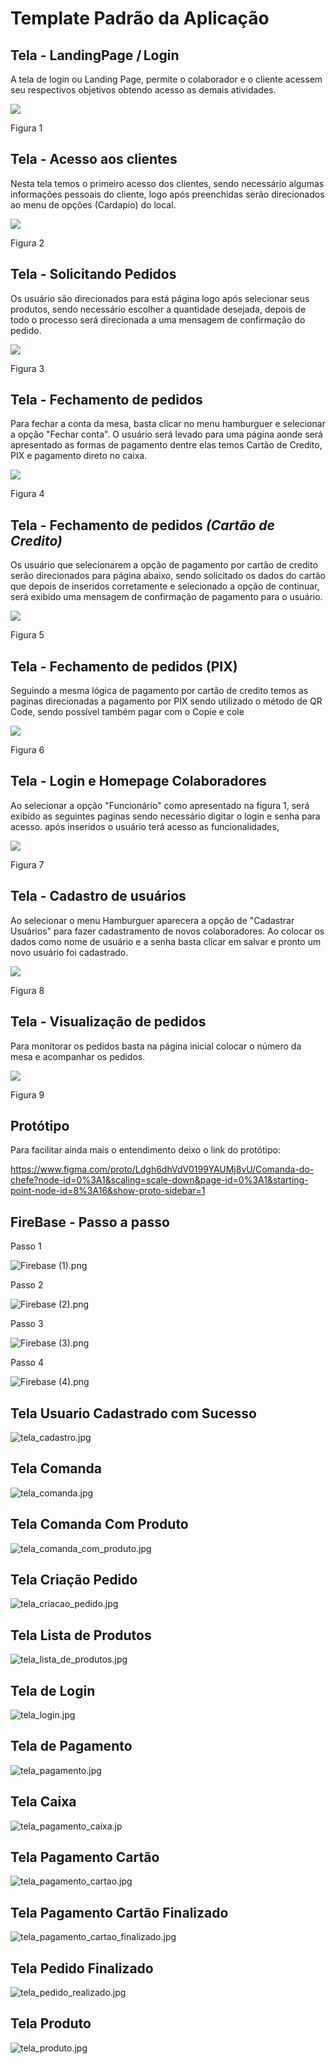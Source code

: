 # Template Padrão da Aplicação

## Tela - LandingPage / Login 

A tela de login ou Landing Page, permite o colaborador e o cliente acessem seu respectivos objetivos  obtendo acesso as demais atividades.



<img src="./img/0101.png">



Figura 1

## Tela -  Acesso aos clientes

Nesta tela temos o primeiro acesso dos clientes, sendo necessário algumas informações pessoais do cliente, logo após preenchidas serão direcionados ao menu de opções (Cardapio) do local.



<img src="./img/0202.png">



Figura 2





## Tela - Solicitando Pedidos

Os usuário são direcionados para está página logo após selecionar seus produtos, sendo necessário escolher a quantidade desejada, depois de todo o processo será direcionada a uma mensagem de confirmação do pedido.





<img src="./img/0303.png">



Figura 3





## Tela - Fechamento de pedidos

Para fechar a conta da mesa, basta clicar no menu hamburguer e selecionar a opção "Fechar conta". O usuário será levado para uma página aonde será apresentado as formas de pagamento dentre elas temos Cartão de Credito, PIX e pagamento direto no caixa.



<img src="./img/0404.png">



 Figura 4



## Tela - Fechamento de pedidos *(Cartão de Credito)*

Os usuário que selecionarem a opção de pagamento por cartão de credito  serão direcionados para página abaixo, sendo solicitado os dados do cartão que depois de inseridos corretamente e selecionado a opção de continuar, será exibido uma mensagem de confirmação de pagamento para o usuário.

<img src="./img/0505.png">



Figura 5



## Tela - Fechamento de pedidos (PIX)

Seguindo a mesma lógica de pagamento por cartão de credito temos as paginas direcionadas a pagamento por PIX sendo utilizado o método de QR Code, sendo possível também pagar com o Copie e cole

<img src="./img/0606.png">

 Figura 6



## Tela -  Login e Homepage Colaboradores

 Ao selecionar a opção "Funcionário" como apresentado na figura 1, será exibido as seguintes paginas sendo necessário  digitar o login e senha para acesso. após inseridos o usuário terá acesso as funcionalidades,

<img src="./img/0707.png">



Figura 7



## Tela -  Cadastro de usuários

 Ao selecionar o menu Hamburguer aparecera a opção de "Cadastrar Usuários" para fazer cadastramento de novos colaboradores. Ao colocar os dados como nome de usuário e a senha basta clicar em salvar  e pronto um novo usuário foi cadastrado.

<img src="./img/0808.png">

Figura 8

## Tela -  Visualização de pedidos

Para monitorar os pedidos basta na página inicial colocar o número da mesa e acompanhar os pedidos.

<img src="./img/0909.png">

Figura 9



## Protótipo

Para facilitar ainda mais o entendimento deixo o link do protótipo: 



https://www.figma.com/proto/Ldgh6dhVdV0199YAUMj8vU/Comanda-do-chefe?node-id=0%3A1&scaling=scale-down&page-id=0%3A1&starting-point-node-id=8%3A16&show-proto-sidebar=1



## FireBase - Passo a passo

Passo 1

![Firebase (1).png](https://github.com/ICEI-PUC-Minas-PMV-ADS/pmv-ads-2022-2-e3-proj-mov-t2-comanda-do-chefe/blob/main/docs/img/FireBase%20(1).png)

Passo 2

![Firebase (2).png](https://github.com/ICEI-PUC-Minas-PMV-ADS/pmv-ads-2022-2-e3-proj-mov-t2-comanda-do-chefe/blob/main/docs/img/FireBase%20(2).png)

Passo 3

![Firebase (3).png](https://github.com/ICEI-PUC-Minas-PMV-ADS/pmv-ads-2022-2-e3-proj-mov-t2-comanda-do-chefe/blob/main/docs/img/FireBase%20(3).png)

Passo 4

![Firebase (4).png](https://github.com/ICEI-PUC-Minas-PMV-ADS/pmv-ads-2022-2-e3-proj-mov-t2-comanda-do-chefe/blob/main/docs/img/FireBase%20(4).png)


## Tela Usuario Cadastrado com Sucesso


![tela_cadastro.jpg](https://github.com/ICEI-PUC-Minas-PMV-ADS/pmv-ads-2022-2-e3-proj-mov-t2-comanda-do-chefe/blob/main/docs/img/tela_cadastro.jpg)


## Tela Comanda


![tela_comanda.jpg](https://github.com/ICEI-PUC-Minas-PMV-ADS/pmv-ads-2022-2-e3-proj-mov-t2-comanda-do-chefe/blob/main/docs/img/tela_comanda.jpg)


## Tela Comanda Com Produto


![tela_comanda_com_produto.jpg](https://github.com/ICEI-PUC-Minas-PMV-ADS/pmv-ads-2022-2-e3-proj-mov-t2-comanda-do-chefe/blob/main/docs/img/tela_comanda_com_produto.jpg)


## Tela Criação Pedido


![tela_criacao_pedido.jpg](https://github.com/ICEI-PUC-Minas-PMV-ADS/pmv-ads-2022-2-e3-proj-mov-t2-comanda-do-chefe/blob/main/docs/img/tela_criacao_pedido.jpg)


## Tela Lista de Produtos


![tela_lista_de_produtos.jpg](https://github.com/ICEI-PUC-Minas-PMV-ADS/pmv-ads-2022-2-e3-proj-mov-t2-comanda-do-chefe/blob/main/docs/img/tela_lista_de_produtos.jpg)


## Tela de Login


![tela_login.jpg](https://github.com/ICEI-PUC-Minas-PMV-ADS/pmv-ads-2022-2-e3-proj-mov-t2-comanda-do-chefe/blob/main/docs/img/tela_login.jpg)


## Tela de Pagamento


![tela_pagamento.jpg](https://github.com/ICEI-PUC-Minas-PMV-ADS/pmv-ads-2022-2-e3-proj-mov-t2-comanda-do-chefe/blob/main/docs/img/tela_pagamento.jpg)


## Tela Caixa


![tela_pagamento_caixa.jp](https://github.com/ICEI-PUC-Minas-PMV-ADS/pmv-ads-2022-2-e3-proj-mov-t2-comanda-do-chefe/blob/main/docs/img/tela_pagamento_caixa.jpg)


## Tela Pagamento Cartão



![tela_pagamento_cartao.jpg](https://github.com/ICEI-PUC-Minas-PMV-ADS/pmv-ads-2022-2-e3-proj-mov-t2-comanda-do-chefe/blob/main/docs/img/tela_pagamento_cartao.jpg)



## Tela Pagamento Cartão Finalizado


![tela_pagamento_cartao_finalizado.jpg](https://github.com/ICEI-PUC-Minas-PMV-ADS/pmv-ads-2022-2-e3-proj-mov-t2-comanda-do-chefe/blob/main/docs/img/tela_pagamento_cartao_finalizado.jpg)


## Tela Pedido Finalizado


![tela_pedido_realizado.jpg](https://github.com/ICEI-PUC-Minas-PMV-ADS/pmv-ads-2022-2-e3-proj-mov-t2-comanda-do-chefe/blob/main/docs/img/tela_pedido_realizado.jpg)


## Tela Produto


![tela_produto.jpg](https://github.com/ICEI-PUC-Minas-PMV-ADS/pmv-ads-2022-2-e3-proj-mov-t2-comanda-do-chefe/blob/main/docs/img/tela_produto.jpg)

